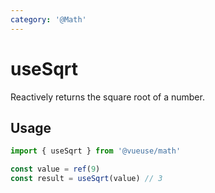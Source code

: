 ```yaml
---
category: '@Math'
---
```


# useSqrt

Reactively returns the square root of a number.

## Usage

```ts
import { useSqrt } from '@vueuse/math'

const value = ref(9)
const result = useSqrt(value) // 3
```

